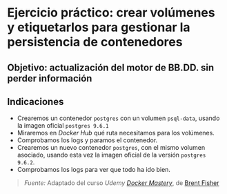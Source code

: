 # Ejercicio práctico: crear volúmenes y etiquetarlos para gestionar la persistencia de contenedores

## Objetivo: actualización del motor de BB.DD. sin perder información

## Indicaciones
- Crearemos un contenedor `postgres` con un volumen `psql-data`, usando la imagen oficial `postgres 9.6.1`
- Miraremos en _Docker Hub_ qué ruta necesitamos para los volúmenes.
- Comprobamos los logs y paramos el contenedor.
- Crearemos un nuevo contenedor `postgres`, con el mismo volumen asociado, usando esta vez la imagen oficial de la versión `postgres 9.6.2`.
- Comprobamos los logs para ver que todo ha ido bien.

> *Fuente:* Adaptado del curso _Udemy_ [_Docker Mastery_](https://www.udemy.com/docker-mastery/learn/v4/content), de [Brent Fisher](https://www.bretfisher.com/)
